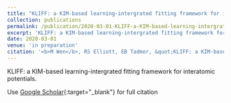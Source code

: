 ```yaml
---
title: "KLIFF: a KIM-based learning-intergrated fitting framework for interatomic potentials"
collection: publications
permalink: /publication/2020-03-01-KLIFF-a-KIM-based-learning-intergrated-fitting-framework-for-interatomic-potentials
excerpt: 'KLIFF: a KIM-based learning-intergrated fitting framework for interatomic potentials.'
date: 2020-03-01
venue: 'in preparation'
citation: '<b>M Wen</b>, RS Elliott, EB Tadmor, &quot;KLIFF: a KIM-based learning-intergrated fitting framework for interatomic potentials.&quot; <i>in preparation</i>, (2020).'
---
```

KLIFF: a KIM-based learning-intergrated fitting framework for interatomic potentials.

Use [Google Scholar](https://scholar.google.com/scholar?q=KLIFF:+a+KIM+based+learning+intergrated+fitting+framework+for+interatomic+potentials){:target="_blank"} for full citation